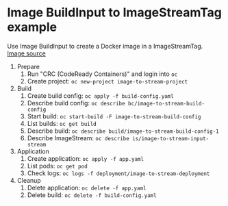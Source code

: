 # Image BuildInput to ImageStreamTag example

Use Image BuildInput to create a Docker image in a ImageStreamTag.  
[Image source](https://docs.openshift.com/container-platform/4.8/cicd/builds/creating-build-inputs.html#builds-binary-source_creating-build-inputs)

1. Prepare
    1. Run "CRC (CodeReady Containers)" and login into `oc`
    1. Create project: `oc new-project image-to-stream-project`
1. Build
    1. Create build config: `oc apply -f build-config.yaml`
    1. Describe build config: `oc describe bc/image-to-stream-build-config`
    1. Start build: `oc start-build -F image-to-stream-build-config`
    1. List builds: `oc get build`
    1. Describe build: `oc describe build/image-to-stream-build-config-1`
    1. Describe ImageStream: `oc describe is/image-to-stream-input-stream`
1. Application
    1. Create application: `oc apply -f app.yaml`
    1. List pods: `oc get pod`
    1. Check logs: `oc logs -f deployment/image-to-stream-deployment`
1. Cleanup
    1. Delete application: `oc delete -f app.yaml`
    1. Delete build: `oc delete -f build-config.yaml`
